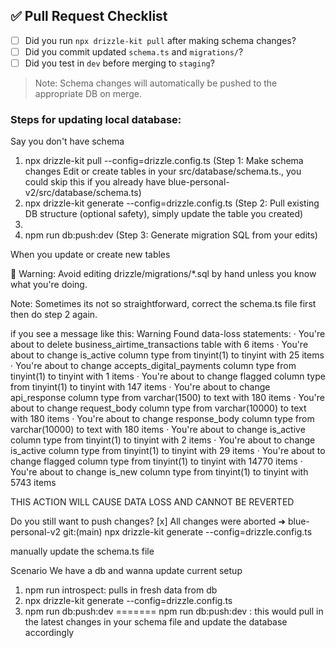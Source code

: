 ## ✅ Pull Request Checklist

- [ ] Did you run `npx drizzle-kit pull` after making schema changes?
- [ ] Did you commit updated `schema.ts` and `migrations/`?
- [ ] Did you test in `dev` before merging to `staging`?

> Note: Schema changes will automatically be pushed to the appropriate DB on merge.

### Steps for updating local database:

Say you don't have schema

1. npx drizzle-kit pull --config=drizzle.config.ts (Step 1: Make schema changes
   Edit or create tables in your src/database/schema.ts., you could skip this if you already have blue-personal-v2/src/database/schema.ts)
2. npx drizzle-kit generate --config=drizzle.config.ts (Step 2: Pull existing DB structure (optional safety), simply update the table you created)
3.
4. npm run db:push:dev (Step 3: Generate migration SQL from your edits)
<!-- 4. npm run migrate:dev -->

When you update or create new tables

🚨 Warning: Avoid editing drizzle/migrations/\*.sql by hand unless you know what you're doing.

Note: Sometimes its not so straightforward, correct the schema.ts file first then do step 2 again.

 
if you see a message like this:
Warning Found data-loss statements:
· You're about to delete business_airtime_transactions table with 6 items
· You're about to change is_active column type from tinyint(1) to tinyint with 25 items
· You're about to change accepts_digital_payments column type from tinyint(1) to tinyint with 1 items
· You're about to change flagged column type from tinyint(1) to tinyint with 147 items
· You're about to change api_response column type from varchar(1500) to text with 180 items
· You're about to change request_body column type from varchar(10000) to text with 180 items
· You're about to change response_body column type from varchar(10000) to text with 180 items
· You're about to change is_active column type from tinyint(1) to tinyint with 2 items
· You're about to change is_active column type from tinyint(1) to tinyint with 29 items
· You're about to change flagged column type from tinyint(1) to tinyint with 14770 items
· You're about to change is_new column type from tinyint(1) to tinyint with 5743 items

THIS ACTION WILL CAUSE DATA LOSS AND CANNOT BE REVERTED

Do you still want to push changes?
[x] All changes were aborted
➜ blue-personal-v2 git:(main) npx drizzle-kit generate --config=drizzle.config.ts

manually update the schema.ts file

Scenario
We have a db and wanna update current setup

1. npm run introspect: pulls in fresh data from db
2. npx drizzle-kit generate --config=drizzle.config.ts
3. npm run db:push:dev
=======
npm run db:push:dev : this would pull in the latest changes in your schema file and update the database accordingly
 
